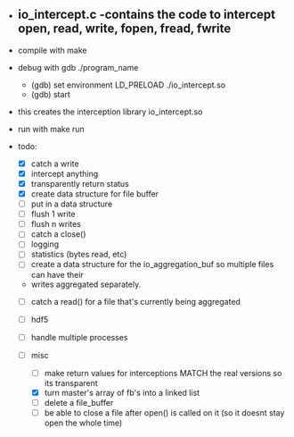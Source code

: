 * io_intercept.c 
	-contains the code to intercept open, read, write, fopen, fread, fwrite
	-

* compile with make
* debug with gdb ./program_name
	* (gdb) set environment LD_PRELOAD ./io_intercept.so
	* (gdb) start

- this creates the interception library io_intercept.so

* run with make run

* todo: 
	* [x] catch a write
	* [x] intercept anything
	* [x] transparently return status
	* [x] create data structure for file buffer
	* [ ] put in a data structure
	* [ ] flush 1 write
	* [ ] flush n writes
	* [ ] catch a close()
	* [ ] logging
	* [ ] statistics (bytes read, etc)
	* [ ] create a data structure for the io_aggregation_buf so multiple files can have their 
	*    writes aggregated separately.
	* [ ] catch a read() for a file that's currently being aggregated
	* [ ] hdf5
	* [ ] handle multiple processes

	* [ ] misc
		* [ ] make return values for interceptions MATCH the real versions so its transparent
		* [x] turn master's array of fb's into a linked list
		* [ ] delete a file_buffer
		* [ ] be able to close a file after open() is called on it (so it doesnt stay open the whole time)
